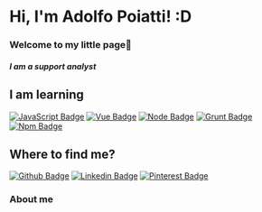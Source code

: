 # Hi, I'm Adolfo Poiatti! :D

### Welcome to my little page🧐
##### I am a support analyst 

## I am learning

 [![JavaScript Badge](https://aleen42.github.io/badges/src/javascript.svg)]()
 [![Vue Badge](https://aleen42.github.io/badges/src/vue.svg)]()
 [![Node Badge](https://aleen42.github.io/badges/src/node.svg)]()
 [![Grunt Badge](https://aleen42.github.io/badges/src/grunt.svg)]()
 [![Npm Badge](https://aleen42.github.io/badges/src/npm.svg)]()
 
## Where to find me?
[![Github Badge](https://img.shields.io/badge/-Github-000?style=flat-square&logo=Github&logoColor=white&link=https://github.com/fagnerpsantos)](https://github.com/adolfosp)
[![Linkedin Badge](https://img.shields.io/badge/-LinkedIn-blue?style=flat-square&logo=Linkedin&logoColor=white)](https://www.linkedin.com/in/adolfo-poiatti-591b79150/)
[![Pinterest Badge](https://aleen42.github.io/badges/src/pinterest.svg?&link=https://www.linkedin.com/in/adolfo-poiatti-591b79150/)](https://br.pinterest.com/Fortaleza_da_Solidao/_saved/)





### About me
